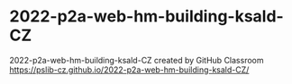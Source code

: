 # 2022-p2a-web-hm-building-ksald-CZ
2022-p2a-web-hm-building-ksald-CZ created by GitHub Classroom
https://pslib-cz.github.io/2022-p2a-web-hm-building-ksald-CZ/
